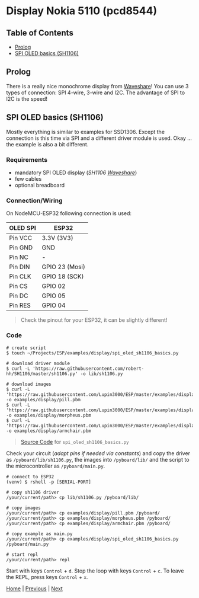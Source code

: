 # Display Nokia 5110 (pcd8544)

## Table of Contents

- [Prolog](#prolog)
- [SPI OLED basics (SH1106)](#spi-oled-basics-sh1106)

## Prolog

There is a really nice monochrome display from [Waveshare](https://www.waveshare.com/1.3inch-oled-a.htm)! You can use 3 types of connection: SPI 4-wire, 3-wire and I2C. The advantage of SPI to I2C is the speed!

## SPI OLED basics (SH1106)

Mostly everything is similar to examples for SSD1306. Except the connection is this time via SPI and a different driver module is used. Okay ... the example is also a bit different.

### Requirements

- mandatory SPI OLED display (_SH1106 [Waveshare](https://www.waveshare.com/1.3inch-oled-a.htm)_)
- few cables
- optional breadboard

### Connection/Wiring

On NodeMCU-ESP32 following connection is used:

| OLED SPI | ESP32          |
|----------|----------------|
| Pin VCC  | 3.3V (3V3)     |
| Pin GND  | GND            |
| Pin NC   | -              |
| Pin DIN  | GPIO 23 (Mosi) |
| Pin CLK  | GPIO 18 (SCK)  |
| Pin CS   | GPIO 02        |
| Pin DC   | GPIO 05        |
| Pin RES  | GPIO 04        |

> Check the pinout for your ESP32, it can be slightly different!

### Code

```shell
# create script
$ touch ~/Projects/ESP/examples/display/spi_oled_sh1106_basics.py

# download driver module
$ curl -L 'https://raw.githubusercontent.com/robert-hh/SH1106/master/sh1106.py' -o lib/sh1106.py

# download images
$ curl -L 'https://raw.githubusercontent.com/Lupin3000/ESP/master/examples/display/pill.pbm' -o examples/display/pill.pbm
$ curl -L 'https://raw.githubusercontent.com/Lupin3000/ESP/master/examples/display/morpheus.pbm' -o examples/display/morpheus.pbm
$ curl -L 'https://raw.githubusercontent.com/Lupin3000/ESP/master/examples/display/armchair.pbm' -o examples/display/armchair.pbm
```

> [Source Code](../examples/display/spi_oled_sh1106_basics.py) for `spi_oled_sh1106_basics.py`

Check your circuit (_adapt pins if needed via constants_) and copy the driver as `/pyboard/lib/sh1106.py`, the images into `/pyboard/lib/` and the script to the microcontroller as `/pyboard/main.py`.

```shell
# connect to ESP32
(venv) $ rshell -p [SERIAL-PORT] 

# copy sh1106 driver
/your/current/path> cp lib/sh1106.py /pyboard/lib/

# copy images
/your/current/path> cp examples/display/pill.pbm /pyboard/
/your/current/path> cp examples/display/morpheus.pbm /pyboard/
/your/current/path> cp examples/display/armchair.pbm /pyboard/

# copy example as main.py
/your/current/path> cp examples/display/spi_oled_sh1106_basics.py /pyboard/main.py

# start repl
/your/current/path> repl
```

Start with keys `Control` + `d`. Stop the loop with keys `Control` + `c`. To leave the REPL, press keys `Control` + `x`.

[Home](https://github.com/Lupin3000/ESP) | [Previous](./011_display_nokia5110_pcd8544_tutorials.md) | [Next](./012_network_tutorials.md)
